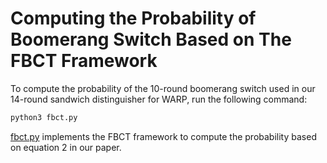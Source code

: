 # Computing the Probability of Boomerang Switch Based on The FBCT Framework

To compute the probability of the 10-round boomerang switch used in our 14-round sandwich distinguisher for WARP, run the following command:

```python
python3 fbct.py
```

[fbct.py](fbct.py) implements the FBCT framework to compute the probability based on equation 2 in our paper.
